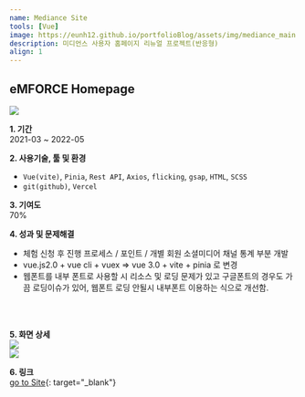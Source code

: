 ```yaml
---
name: Mediance Site
tools: [Vue]
image: https://eunh12.github.io/portfolioBlog/assets/img/mediance_main.png
description: 미디언스 사용자 홈페이지 리뉴얼 프로젝트(반응형)
align: 1
---
```


## eMFORCE Homepage
![](https://eunh12.github.io/portfolioBlog/assets/img/mediance_main.png)

**1. 기간**   
2021-03 ~ 2022-05  
  
**2. 사용기술, 툴 및 환경**   
- `Vue(vite)`, `Pinia`, `Rest API`, `Axios`, `flicking`, `gsap`, `HTML`, `SCSS`  
- `git(github)`, `Vercel`
  
**3. 기여도**   
70%   

**4. 성과 및 문제해결**
- 체험 신청 후 진행 프로세스 / 포인트 / 개별 회원 소셜미디어 채널 통계 부분 개발
- vue.js2.0 + vue cli + vuex => vue 3.0 + vite + pinia 로 변경
- 웹폰트를 내부 폰트로 사용할 시 리소스 및 로딩 문제가 있고 구글폰트의 경우도 가끔 로딩이슈가 있어, 웹폰트 로딩 안될시 내부폰트 이용하는 식으로 개선함.
   
<br>    
<br>    
      

**5. 화면 상세**   
![](https://eunh12.github.io/portfolioBlog/assets/img/mediance_content1.png)  
![](https://eunh12.github.io/portfolioBlog/assets/img/mediance_content2.png)  
   
**6. 링크**   
[go to Site](https://app.mediance.co.kr){: target="_blank"}
